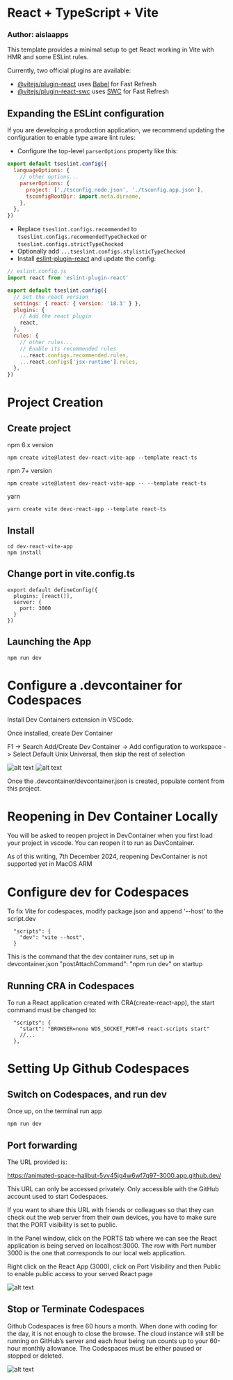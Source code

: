 # React + TypeScript + Vite
### Author: aislaapps

This template provides a minimal setup to get React working in Vite with HMR and some ESLint rules.

Currently, two official plugins are available:

- [@vitejs/plugin-react](https://github.com/vitejs/vite-plugin-react/blob/main/packages/plugin-react/README.md) uses [Babel](https://babeljs.io/) for Fast Refresh
- [@vitejs/plugin-react-swc](https://github.com/vitejs/vite-plugin-react-swc) uses [SWC](https://swc.rs/) for Fast Refresh

## Expanding the ESLint configuration

If you are developing a production application, we recommend updating the configuration to enable type aware lint rules:

- Configure the top-level `parserOptions` property like this:

```js
export default tseslint.config({
  languageOptions: {
    // other options...
    parserOptions: {
      project: ['./tsconfig.node.json', './tsconfig.app.json'],
      tsconfigRootDir: import.meta.dirname,
    },
  },
})
```

- Replace `tseslint.configs.recommended` to `tseslint.configs.recommendedTypeChecked` or `tseslint.configs.strictTypeChecked`
- Optionally add `...tseslint.configs.stylisticTypeChecked`
- Install [eslint-plugin-react](https://github.com/jsx-eslint/eslint-plugin-react) and update the config:

```js
// eslint.config.js
import react from 'eslint-plugin-react'

export default tseslint.config({
  // Set the react version
  settings: { react: { version: '18.3' } },
  plugins: {
    // Add the react plugin
    react,
  },
  rules: {
    // other rules...
    // Enable its recommended rules
    ...react.configs.recommended.rules,
    ...react.configs['jsx-runtime'].rules,
  },
})
```
# Project Creation

## Create project

npm 6.x version
```
npm create vite@latest dev-react-vite-app --template react-ts
```

npm 7+ version
```
npm create vite@latest dev-react-vite-app -- --template react-ts
```

yarn
```
yarn create vite devc-react-app --template react-ts
```

## Install

```
cd dev-react-vite-app
npm install
```

## Change port in vite.config.ts

```
export default defineConfig({
  plugins: [react()],
  server: {
    port: 3000
  }
})

```

## Launching the App

```
npm run dev
```

# Configure a .devcontainer for Codespaces

Install Dev Containers extension in VSCode.

Once installed, create Dev Container

F1 -> Search Add/Create Dev Container -> Add configuration to workspace -> Select Default Unix Universal, then skip the rest of selection

![alt text](image-2.png)
![alt text](image-1.png)

Once the .devcontainer/devcontainer.json is created, populate content from this project.


# Reopening in Dev Container Locally

You will be asked to reopen project in DevContainer when you first load your project in vscode.
You can reopen it to run as DevContainer.

As of this writing, 7th December 2024, reopening DevContainer is not supported yet in MacOS ARM


# Configure dev for Codespaces

To fix Vite for codespaces, modify package.json and append '--host' to the script.dev 

```
  "scripts": {
    "dev": "vite --host",
  }
```

This is the command that the dev container runs, set up in devcontainer.json "postAttachCommand": "npm run dev" on startup

## Running CRA in Codespaces

To run a React application created with CRA(create-react-app), the start command must be changed to:

```
  "scripts": {
    "start": "BROWSER=none WDS_SOCKET_PORT=0 react-scripts start"
    //...
  },
```

# Setting Up Github Codespaces

## Switch on Codespaces, and run dev

Once up, on the terminal run app

```
npm run dev
```

## Port forwarding

The URL provided is:

https://animated-space-halibut-5vv45jg4w6wf7q97-3000.app.github.dev/

This URL can only be accessed privately. Only accessible with the GitHub account used to start Codespaces. 

If you want to share this URL with friends or colleagues so that they can check out the web server from their own devices, you have to make sure that the PORT visibility is set to public.

In the Panel window, click on the PORTS tab where we can see the React application is being served on localhost:3000. The row with Port number 3000 is the one that corresponds to our local web application.

Right click on the React App (3000), click on Port Visibility and then Public to enable public access to your served React page

![alt text](image-4.png)

## Stop or Terminate Codespaces

Github Codespaces is free 60 hours a month. When done with coding for the day, it is not enough to close the browse.
The cloud instance will still be running on GitHub’s server and each hour being run counts up to your 60-hour monthly allowance. The Codespaces must be either paused or stopped or deleted.

![alt text](image-5.png)
